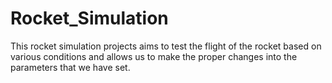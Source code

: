 # Rocket_Simulation
This rocket simulation projects aims to test the flight of the rocket based on various conditions and allows us to make the proper changes into the parameters that we have set.
